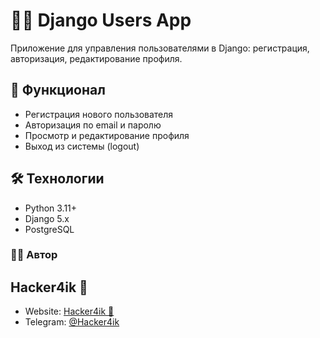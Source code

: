 # 👨‍💻 Django Users App

Приложение для управления пользователями в Django: регистрация, авторизация, редактирование профиля.

## 📌 Функционал
- Регистрация нового пользователя
- Авторизация по email и паролю
- Просмотр и редактирование профиля
- Выход из системы (logout)


## 🛠️ Технологии
- Python 3.11+
- Django 5.x
- PostgreSQL

### 👨‍💻 Автор

## Hacker4ik 🚀
- Website: [Hacker4ik 🚀](https://hacker4ik.uz)
- Telegram: [@Hacker4ik](https://t.me/Hacker4ik) 

